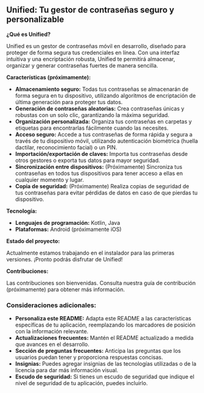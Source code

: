 ## Unified: Tu gestor de contraseñas seguro y personalizable

**¿Qué es Unified?**

Unified es un gestor de contraseñas móvil en desarrollo, diseñado para proteger de forma segura tus credenciales en línea. Con una interfaz intuitiva y una encriptación robusta, Unified te permitirá almacenar, organizar y generar contraseñas fuertes de manera sencilla.

**Características (próximamente):**

* **Almacenamiento seguro:** Todas tus contraseñas se almacenarán de forma segura en tu dispositivo, utilizando algoritmos de encriptación de última generación para proteger tus datos.
* **Generación de contraseñas aleatorias:** Crea contraseñas únicas y robustas con un solo clic, garantizando la máxima seguridad.
* **Organización personalizada:** Organiza tus contraseñas en carpetas y etiquetas para encontrarlas fácilmente cuando las necesites.
* **Acceso seguro:** Accede a tus contraseñas de forma rápida y segura a través de tu dispositivo móvil, utilizando autenticación biométrica (huella dactilar, reconocimiento facial) o un PIN.
* **Importación/exportación de claves:** Importa tus contraseñas desde otros gestores o exporta tus datos para mayor seguridad.
* **Sincronización entre dispositivos:** (Próximamente) Sincroniza tus contraseñas en todos tus dispositivos para tener acceso a ellas en cualquier momento y lugar. 
* **Copia de seguridad:** (Próximamente) Realiza copias de seguridad de tus contraseñas para evitar pérdidas de datos en caso de que pierdas tu dispositivo.

**Tecnología:**

* **Lenguajes de programación:** Kotlin, Java
* **Plataformas:** Android (próximamente iOS)

**Estado del proyecto:**

Actualmente estamos trabajando en el instalador para las primeras versiones. ¡Pronto podrás disfrutar de Unified!

**Contribuciones:**

Las contribuciones son bienvenidas. Consulta nuestra guía de contribución (próximamente) para obtener más información.





### **Consideraciones adicionales:**

* **Personaliza este README:** Adapta este README a las características específicas de tu aplicación, reemplazando los marcadores de posición con la información relevante.
* **Actualizaciones frecuentes:** Mantén el README actualizado a medida que avances en el desarrollo.
* **Sección de preguntas frecuentes:** Anticipa las preguntas que los usuarios puedan tener y proporciona respuestas concisas.
* **Insignias:** Puedes agregar insignias de las tecnologías utilizadas o de la licencia para dar más información visual.
* **Escudo de seguridad:** Si tienes un escudo de seguridad que indique el nivel de seguridad de tu aplicación, puedes incluirlo.
